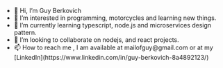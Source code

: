 <ul>
  <li>👋 Hi, I’m Guy Berkovich</li>
  <li>👀 I’m interested in programming, motorcycles and learning new things.</li>
  <li>🌱 I’m currently learning typescript, node.js and microservices design pattern.</li>
  <li>💞️ I’m looking to collaborate on nodejs, and react projects.</li>
  <li>📫 How to reach me , I am available at mailofguy@gmail.com or at my [LinkedIn](https://www.linkedin.com/in/guy-berkovich-8a4892123/)</li>
</ul>
